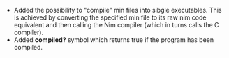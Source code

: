 * Added the possibility to "compile" min files into sibgle executables. This is achieved by converting the specified min file to its raw nim code equivalent and then calling the Nim compiler (which in turns calls the C compiler).
* Added **compiled?** symbol which returns true if the program has been compiled.
